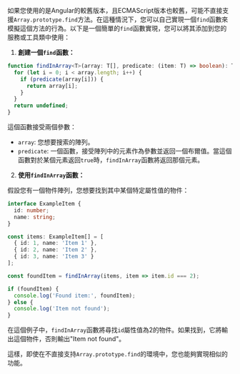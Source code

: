 如果您使用的是Angular的較舊版本，且ECMAScript版本也較舊，可能不直接支援`Array.prototype.find`方法。在這種情況下，您可以自己實現一個`find`函數來模擬這個方法的行為。以下是一個簡單的`find`函數實現，您可以將其添加到您的服務或工具類中使用：

1. **創建一個`find`函數：**

```typescript
function findInArray<T>(array: T[], predicate: (item: T) => boolean): T | undefined {
  for (let i = 0; i < array.length; i++) {
    if (predicate(array[i])) {
      return array[i];
    }
  }
  return undefined;
}
```

這個函數接受兩個參數：
- `array`: 您想要搜索的陣列。
- `predicate`: 一個函數，接受陣列中的元素作為參數並返回一個布爾值。當這個函數對於某個元素返回`true`時，`findInArray`函數將返回那個元素。

2. **使用`findInArray`函數：**

假設您有一個物件陣列，您想要找到其中某個特定屬性值的物件：

```typescript
interface ExampleItem {
  id: number;
  name: string;
}

const items: ExampleItem[] = [
  { id: 1, name: 'Item 1' },
  { id: 2, name: 'Item 2' },
  { id: 3, name: 'Item 3' }
];

const foundItem = findInArray(items, item => item.id === 2);

if (foundItem) {
  console.log('Found item:', foundItem);
} else {
  console.log('Item not found');
}
```

在這個例子中，`findInArray`函數將尋找`id`屬性值為2的物件。如果找到，它將輸出這個物件，否則輸出"Item not found"。

這樣，即使在不直接支持`Array.prototype.find`的環境中，您也能夠實現相似的功能。